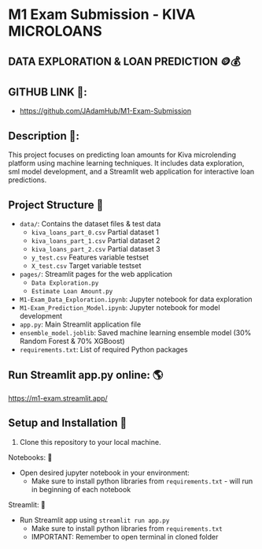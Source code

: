 # M1 Exam Submission - KIVA MICROLOANS 
## DATA EXPLORATION & LOAN PREDICTION 🪙💰

## GITHUB LINK 🔗:
 - https://github.com/JAdamHub/M1-Exam-Submission

## Description 🚩: 

This project focuses on predicting loan amounts for Kiva microlending platform using machine learning techniques. It includes data exploration, sml model development, and a Streamlit web application for interactive loan predictions.

## Project Structure 📂

- `data/`: Contains the dataset files & test data
  - `kiva_loans_part_0.csv` Partial dataset 1
  - `kiva_loans_part_1.csv` Partial dataset 2
  - `kiva_loans_part_2.csv` Partial dataset 3
  - `y_test.csv` Features variable testset
  - `X_test.csv` Target variable testset 
- `pages/`: Streamlit pages for the web application
  - `Data Exploration.py`
  - `Estimate Loan Amount.py`
- `M1-Exam_Data_Exploration.ipynb`: Jupyter notebook for data exploration
- `M1-Exam_Prediction_Model.ipynb`: Jupyter notebook for model development
- `app.py`: Main Streamlit application file
- `ensemble_model.joblib`: Saved machine learning ensemble model (30% Random Forest & 70% XGBoost)
- `requirements.txt`: List of required Python packages

## Run Streamlit app.py online: 🌎
https://m1-exam.streamlit.app/

## Setup and Installation 🔌

1. Clone this repository to your local machine.

Notebooks: 📖
* Open desired jupyter notebook in your environment:
   * Make sure to install python libraries from `requirements.txt` - will run in beginning of each notebook

Streamlit: 🎯
* Run Streamlit app using `streamlit run app.py`
   * Make sure to install python libraries from `requirements.txt`
   * IMPORTANT: Remember to open terminal in cloned folder
